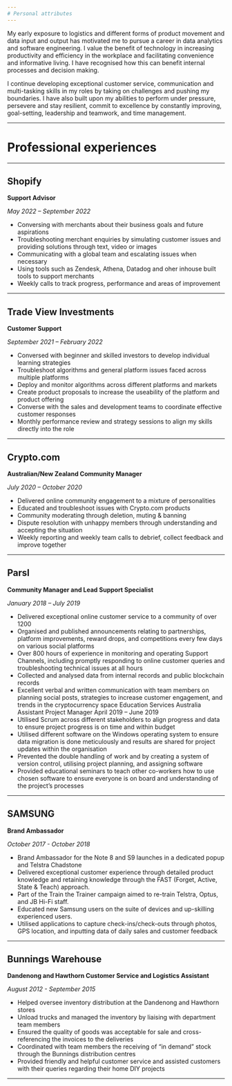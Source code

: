 ```yaml
---
# Personal attributes
---
```


My early exposure to logistics and different forms of product movement and data input and output has motivated me to pursue a career in data analytics and software engineering. I value the benefit of technology in increasing productivity and efficiency in the workplace and facilitating convenience and informative living. I have recognised how this can benefit internal processes and decision making.

I continue developing exceptional customer service, communication and multi-tasking skills in my roles by taking on challenges and pushing my boundaries. I have also built upon my abilities to perform under pressure, persevere and stay resilient, commit to excellence by constantly improving, goal-setting, leadership and teamwork, and time management.

---

# Professional experiences

---

## Shopify

**Support Advisor**

_May 2022 – September 2022_

- Conversing with merchants about their business goals and future aspirations
- Troubleshooting merchant enquiries by simulating customer issues and providing solutions through text, video
  or images
- Communicating with a global team and escalating issues when necessary
- Using tools such as Zendesk, Athena, Datadog and oher inhouse built tools to support merchants
- Weekly calls to track progress, performance and areas of improvement

---

## Trade View Investments

**Customer Support**

_September 2021 – February 2022_

- Conversed with beginner and skilled investors to develop individual learning strategies
- Troubleshoot algorithms and general platform issues faced across multiple platforms
- Deploy and monitor algorithms across different platforms and markets
- Create product proposals to increase the useability of the platform and product offering
- Converse with the sales and development teams to coordinate effective customer responses
- Monthly performance review and strategy sessions to align my skills directly into the role

---

## Crypto.com

**Australian/New Zealand Community Manager**

_July 2020 – October 2020_

- Delivered online community engagement to a mixture of personalities
- Educated and troubleshoot issues with Crypto.com products
- Community moderating through deletion, muting & banning
- Dispute resolution with unhappy members through understanding and accepting the situation
- Weekly reporting and weekly team calls to debrief, collect feedback and improve together

---

## Parsl

**Community Manager and Lead Support Specialist**

_January 2018 – July 2019_

- Delivered exceptional online customer service to a community of over 1200
- Organised and published announcements relating to partnerships, platform improvements, reward drops, and
  competitions every few days on various social platforms
- Over 800 hours of experience in monitoring and operating Support Channels, including promptly responding to
  online customer queries and troubleshooting technical issues at all hours
- Collected and analysed data from internal records and public blockchain records
- Excellent verbal and written communication with team members on planning social posts, strategies to increase
  customer engagement, and trends in the cryptocurrency space
  Education Services Australia Assistant Project Manager April 2019 – June 2019
- Utilised Scrum across different stakeholders to align progress and data to ensure project progress is on time and
  within budget
- Utilised different software on the Windows operating system to ensure data migration is done meticulously and
  results are shared for project updates within the organisation
- Prevented the double handling of work and by creating a system of version control, utilising project planning,
  and assigning software
- Provided educational seminars to teach other co-workers how to use chosen software to ensure everyone is on
  board and understanding of the project’s processes

---

## SAMSUNG

**Brand Ambassador**

_October 2017 - October 2018_

- Brand Ambassador for the Note 8 and S9 launches in a dedicated popup and Telstra Chadstone
- Delivered exceptional customer experience through detailed product knowledge and retaining knowledge
  through the FAST (Forget, Active, State & Teach) approach.
- Part of the Train the Trainer campaign aimed to re-train Telstra, Optus, and JB Hi-Fi staff.
- Educated new Samsung users on the suite of devices and up-skilling experienced users.
- Utilised applications to capture check-ins/check-outs through photos, GPS location, and inputting data of daily
  sales and customer feedback

---

## Bunnings Warehouse

**Dandenong and Hawthorn Customer Service and Logistics Assistant**

_August 2012 - September 2015_

- Helped oversee inventory distribution at the Dandenong and Hawthorn stores
- Unload trucks and managed the inventory by liaising with department team members
- Ensured the quality of goods was acceptable for sale and cross-referencing the invoices to the deliveries
- Coordinated with team members the receiving of “in demand” stock through the Bunnings distribution centres
- Provided friendly and helpful customer service and assisted customers with their queries regarding their home
  DIY projects

---
